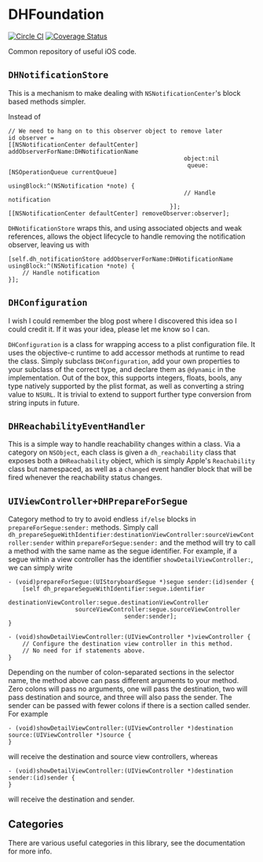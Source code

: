 DHFoundation
============

[![Circle CI](https://circleci.com/gh/dhardiman/DHFoundation/tree/master.svg?style=svg&circle-token=c937df2f6f9c74c2406117885b43ad86c515c32f)](https://circleci.com/gh/dhardiman/DHFoundation/tree/master) [![Coverage Status](https://coveralls.io/repos/dhardiman/DHFoundation/badge.svg?branch=master&service=github)](https://coveralls.io/github/dhardiman/DHFoundation?branch=master)

Common repository of useful iOS code.

## `DHNotificationStore`
This is a mechanism to make dealing with `NSNotificationCenter`'s block based methods simpler.

Instead of

```
// We need to hang on to this observer object to remove later
id observer =
[[NSNotificationCenter defaultCenter] addObserverForName:DHNotificationName
                                                  object:nil
                                                   queue:[NSOperationQueue currentQueue]
                                              usingBlock:^(NSNotification *note) {
                                                  // Handle notification
                                              }];
[[NSNotificationCenter defaultCenter] removeObserver:observer];
```

`DHNotificationStore` wraps this, and using associated objects and weak references, allows the object lifecycle to handle removing the notification observer, leaving us with

```
[self.dh_notificationStore addObserverForName:DHNotificationName usingBlock:^(NSNotification *note) {
    // Handle notification
}];
```

## `DHConfiguration`
I wish I could remember the blog post where I discovered this idea so I could credit it. If it was your idea, please let me know so I can.

`DHConfiguration` is a class for wrapping access to a plist configuration file. It uses the objective-c runtime to add accessor methods at runtime to read the class. Simply subclass `DHConfiguration`, add your own properties to your subclass of the correct type, and declare them as `@dynamic` in the implementation. Out of the box, this supports integers, floats, bools, any type natively supported by the plist format, as well as converting a string value to `NSURL`. It is trivial to extend to support further type conversion from string inputs in future.

## `DHReachabilityEventHandler`
This is a simple way to handle reachability changes within a class. Via a category on `NSObject`, each class is given a `dh_reachability` class that exposes both a `DHReachability` object, which is simply Apple's `Reachability` class but namespaced, as well as a `changed` event handler block that will be fired whenever the reachability status changes.

## `UIViewController+DHPrepareForSegue`
Category method to try to avoid endless `if/else` blocks in `prepareForSegue:sender:` methods. Simply call `dh_prepareSegueWithIdentifier:destinationViewController:sourceViewController:sender` within `prepareForSegue:sender:` and the method will try to call a method with the same name as the segue identifier. For example, if a segue within a view controller has the identifier `showDetailViewController:`, we can simply write

```
- (void)prepareForSegue:(UIStoryboardSegue *)segue sender:(id)sender {
    [self dh_prepareSegueWithIdentifier:segue.identifier
              destinationViewController:segue.destinationViewController
                   sourceViewController:segue.sourceViewController
                                 sender:sender];
}

- (void)showDetailViewController:(UIViewController *)viewController {
    // Configure the destination view controller in this method.
    // No need for if statements above.
}
```

Depending on the number of colon-separated sections in the selector name, the method above can pass different arguments to your method. Zero colons will pass no arguments, one will pass the destination, two will pass destination and source, and three will also pass the sender. The sender can be passed with fewer colons if there is a section called sender. For example
```
- (void)showDetailViewController:(UIViewController *)destination source:(UIViewController *)source {
}
```
will receive the destination and source view controllers, whereas
```
- (void)showDetailViewController:(UIViewController *)destination sender:(id)sender {
}
```
will receive the destination and sender.

## Categories
There are various useful categories in this library, see the documentation for more info.
